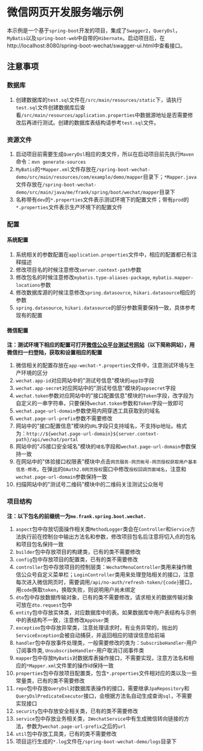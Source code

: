# 微信网页开发服务端示例

本示例是一个基于`spring-boot`开发的项目，集成了`Swagger2`，`QueryDsl`，`MyBatis`以及`spring-boot-web`中自带的`Hibernate`。启动项目后，在http://localhost:8080/spring-boot-wechat/swagger-ui.html中查看接口。

## 注意事项

### 数据库

1. 创建数据库的`test.sql`文件在`/src/main/resources/static`下，请执行`test.sql`文件创建数据库后查看`/src/main/resources/application.properties`中数据源地址是否需要修改后再进行测试。创建的数据库表结构请参考`test.sql`文件。

### 资源文件

1. 启动项目前需要生成`QueryDsl`相应的类文件，所以在启动项目前先执行`Maven`命令：`mvn generate-sources`
2. `MyBatis`的`*Mapper.xml`文件存放在`/spring-boot-wechat-demo/src/main/resources/com/example/demo/mapper`目录下；`*Mapper.java`文件存放在`/spring-boot-wechat-demo/src/main/java/me/frank/spring/boot/wechat/mapper`目录下
3. 名称带有`dev`的`*.properties`文件表示测试环境下的配置文件；带有`prod`的`*.properties`文件表示生产环境下的配置文件

### 配置

#### 系统配置

1. 系统相关的参数配置在`application.properties`文件中，相应的配置都已有注释描述
2. 修改项目名的时候注意修改`server.context-path`参数
3. 修改包名的时候注意修改`mybatis.type-aliases-package`, `mybatis.mapper-locations`参数
4. 修改数据库源的时候注意修改`spring.datasource`, `hikari.datasource`相应的参数
5. `spring.datasource`, `hikari.datasource`的部分参数需要保持一致，具体参考现有的配置

#### 微信配置

**注：测试环境下相应的配置可打开[微信公众平台测试号网站](https://mp.weixin.qq.com/debug/cgi-bin/sandbox?t=sandbox/login)（以下简称网站），用微信扫一扫登陆，获取和设置相应的配置**

1. 微信相关的配置存放在`app-wechat-*.properties`文件中，注意测试环境与生产环境的区分
2. `wechat.app-id`对应网站中的"测试号信息"模块的`appID`字段
3. `wechat.app-secret`对应网站中的"测试号信息"模块的`appsecret`字段
4. `wechat.token`参数对应网站中的"接口配置信息"模块的`Token`字段，改字段为自定义的一串字符串，只要保持`wechat.token`参数和`Token`字段一致即可
5. `wechat.page-url-domain`参数使用内网穿透工具获取到的域名
6. `wechat.page-url-prefix`参数不需要修改
7. 网站中的"接口配置信息"模块的`URL`字段只支持域名，不支持ip地址。格式为：`http://${wechat.page-url-domain}${server.context-path}/api/wechat/portal`
8. 网站中的"JS接口安全域名"模块的`域名`字段和`wechat.page-url-domain`参数保持一致
9. 在网站中的"体验接口权限表"模块中点击`网页服务-网页帐号-网页授权获取用户基本信息-修改`，在弹出的`OAuth2.0网页授权`窗口中修改`授权回调页面域名`，注意和`wechat.page-url-domain`参数保持一致
10. 扫描网站中的"测试号二维码"模块中的二维码关注测试公众账号

### 项目结构

**注：以下包名的前缀统一为`me.frank.spring.boot.wechat.`**

1. `aspect`包中存放切面操作相关类`MethodLogger`类会在`Controller`和`Service`方法执行前在控制台中输出方法名和参数，修改项目包名后注意将切入点的包名和项目包名保持一致
2. `builder`包中存放项目的构建类，已有的类不需要修改
3. `config`包中存放项目的配置类，已有的类不需要修改
4. `controller`包中存放项目的控制层类：`WechatMenuController`类用来操作微信公众号自定义菜单栏；`LoginController`类用来处理登陆相关的接口，注意每次进入微信网页时，需要调用`/api/no-auth/refresh-token/{code}`接口，用`code`换取`token`，换取失败，则说明用户尚未绑定
5. `dto`包中存放数据传输对象，已有的类不需要修改，请求相关的数据传输对象可放在`dto.request`包中
6. `entity`包中存放实体类，对应数据库中的表。如果数据库中用户表结构与示例中的表结构不一致，注意修改`AppUser`类
7. `exception`包中存放异常类，注意处理请求时，有业务异常的，抛出的`ServiceException`会被自动捕获，并返回相应的错误信息给前端
8. `handler`包中存放事件处理类，一般需要修改的类为：`SubscribeHandler`-用户订阅事件类, `UnsubscribeHandler`-用户取消订阅事件类
9. `mapper`包中存放`MyBatis`对数据库表操作接口，不需要实现，注意方法名和相应的`*Mapper.xml`文件里的操作id保持一致
10. `properties`包中存放项目配置类，包含`*.properties`文件相对应的类以及一些常量类，已有的类不需要修改
11. `repo`包中存放`QueryDsl`对数据库表操作的接口，需要继承`JpaRepository`和`QueryDslPredicateExecutor`接口，会根据方法名自动生成查询`sql`，不需要实现接口
12. `security`包中存放安全相关类，已有的类不需要修改
13. `service`包中存放业务相关类，`IWechatService`中有生成微信转向链接的方法，参数为`wechat.page-url-prefix`之后的`url`
14. `util`包中存放工具类，已有的类不需要修改
15. 项目运行生成的`*.log`文件在`/spring-boot-wechat-demo/logs`目录下